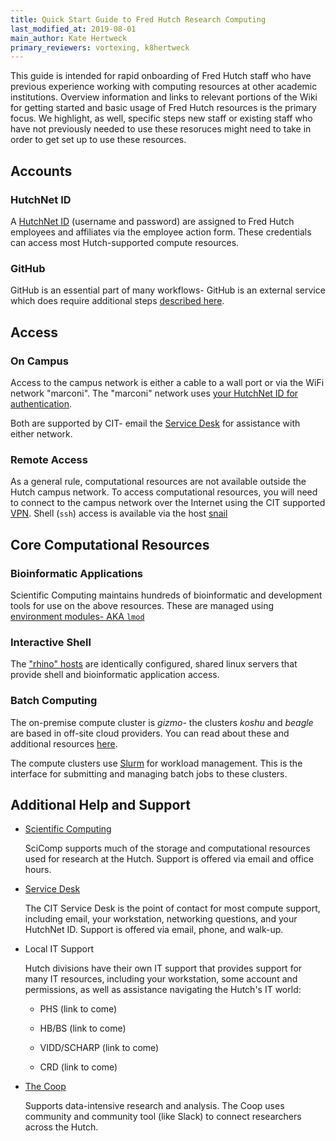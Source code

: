 ```yaml
---
title: Quick Start Guide to Fred Hutch Research Computing
last_modified_at: 2019-08-01
main_author: Kate Hertweck
primary_reviewers: vortexing, k8hertweck
---
```


This guide is intended for rapid onboarding of Fred Hutch staff who have previous experience working with computing resources at other academic institutions.  Overview information and links to relevant portions of the Wiki for getting started and basic usage of Fred Hutch resources is the primary focus. We highlight, as well, specific steps new staff or existing staff who have not previously needed to use these resoruces might need to take in order to get set up to use these resources.

## Accounts

### HutchNet ID

A [HutchNet ID](https://sciwiki.fredhutch.org/scicomputing/access_credentials/#hutchnet-id)  (username and password) are assigned to Fred Hutch employees and affiliates via the employee action form.  These credentials can access most Hutch-supported compute resources.

### GitHub

GitHub is an essential part of many workflows- GitHub is an external service which does require additional steps [described here](https://sciwiki.fredhutch.org/scicomputing/access_credentials/#githubcom).

## Access

### On Campus

Access to the campus network is either a cable to a wall port or via the WiFi network "marconi".  The "marconi" network uses [your HutchNet ID for authentication](https://centernet.fredhutch.org/cn/u/center-it/help-desk/connecting-to-wifi.html).

Both are supported by CIT- email the [Service Desk](https://centernet.fredhutch.org/cn/u/center-it/help-desk.html) for assistance with either network.

### Remote Access

As a general rule, computational resources are not available outside the Hutch campus network.  To access computational resources, you will need to connect to the campus network over the Internet using the CIT supported [VPN](https://centernet.fredhutch.org/cn/u/center-it/help-desk/vpn.html).  Shell (`ssh`) access is available via the host [snail](https://sciwiki.fredhutch.org/scicomputing/access_methods/#ssh-to-snailfhcrcorg)

## Core Computational Resources

### Bioinformatic Applications

Scientific Computing maintains hundreds of bioinformatic and development tools for use on the above resources.  These are managed using [environment modules- AKA `lmod`](https://sciwiki.fredhutch.org/scicomputing/compute_environments/#environment-modules)

### Interactive Shell

The ["rhino" hosts](https://sciwiki.fredhutch.org/compdemos/howtoRhino/#rhino-compute-nodes) are identically configured, shared linux servers that provide shell and bioinformatic application access.

### Batch Computing

The on-premise compute cluster is _gizmo_- the clusters _koshu_ and _beagle_ are based in off-site cloud providers.  You can read about these and additional resources [here](https://sciwiki.fredhutch.org/scicomputing/compute_platforms/).

The compute clusters use [Slurm](https://sciwiki.fredhutch.org/scicomputing/compute_jobs/) for workload management. This is the interface for submitting and managing batch jobs to these clusters.

## Additional Help and Support

 - [Scientific Computing](https://centernet.fredhutch.org/cn/u/hdc/scicomp.html)

     SciComp supports much of the storage and computational resources used
     for research at the Hutch.  Support is offered via email and
     office hours.

 - [Service Desk](https://centernet.fredhutch.org/cn/u/center-it/help-desk.html)

     The CIT Service Desk is the point of contact for most compute support,
     including email, your workstation, networking questions, and your HutchNet
     ID.  Support is offered via email, phone, and walk-up.

 - Local IT Support

     Hutch divisions have their own IT support that provides support
     for many IT resources, including your workstation, some account
     and permissions, as well as assistance navigating the Hutch's IT
     world:

      - PHS (link to come)

      - HB/BS (link to come)

      - VIDD/SCHARP (link to come)

      - CRD (link to come)

 - [The Coop](https://research.fhcrc.org/coop/en.html)
 
     Supports data-intensive research and analysis.  The Coop uses community
     and community tool (like Slack) to connect researchers across the Hutch.
